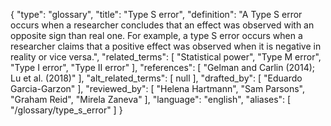 {
    "type": "glossary",
    "title": "Type S error",
    "definition": "A Type S error occurs when a researcher concludes that an effect was observed with an opposite sign than real one. For example, a type S error occurs when a researcher claims that a positive effect was observed when it is negative in reality or vice versa.",
    "related_terms": [
        "Statistical power",
        "Type M error",
        "Type I error",
        "Type II error"
    ],
    "references": [
        "Gelman and Carlin (2014); Lu et al. (2018)"
    ],
    "alt_related_terms": [
        null
    ],
    "drafted_by": [
        "Eduardo Garcia-Garzon"
    ],
    "reviewed_by": [
        "Helena Hartmann",
        "Sam Parsons",
        "Graham Reid",
        "Mirela Zaneva"
    ],
    "language": "english",
    "aliases": [
        "/glossary/type_s_error"
    ]
}